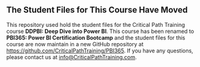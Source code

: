 ## The Student Files for This Course Have Moved

This repository used hold the student files for the Critical Path Training course **DDPBI: Deep Dive into Power BI**. This course has been renamed to **PBI365: Power BI Certification Bootcamp** and the student files for this course are now maintain in a new GitHub repository at <https://github.com/CriticalPathTraining/PBI365>. If you have any questions, please contact us at <info@CriticalPathTraining.com>.